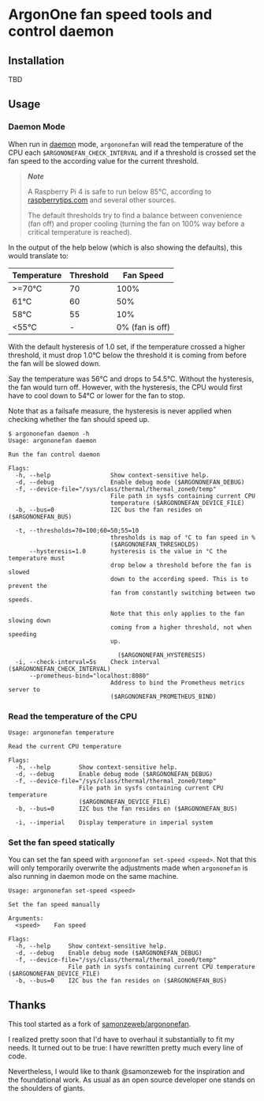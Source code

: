 # ArgonOne fan speed tools and control daemon

## Installation

TBD

## Usage

### Daemon Mode

When run in [daemon][wp:daemon] mode, `argononefan` will read the temperature
of the CPU each `$ARGONONEFAN_CHECK_INTERVAL` and if a threshold is crossed
set the fan speed to the according value for the current threshold.

> ***Note***
>
> A Raspberry Pi 4 is safe to run below 85°C, according to [raspberrytips.com][rpitips:cooling]
> and several other sources.
>
> The default thresholds try to find a balance between convenience (fan off) and
> proper cooling (turning the fan on 100% way before a critical temperature is reached).

In the output of the help below (which is also showing the defaults),
this would translate to:

| Temperature | Threshold | Fan Speed       |
| ----------- | --------- | --------------- |
| >=70°C      | 70        | 100%            |
| 61°C        | 60        | 50%             |
| 58°C        | 55        | 10%             |
| <55°C       | -         | 0% (fan is off) |

With the default hysteresis of 1.0 set, if the temperature crossed a higher threshold,
it must drop 1.0°C below the threshold it is coming from before the fan will be
slowed down.

Say the temperature was 56°C and drops to 54.5°C. Without the hysteresis, the
fan would turn off. However, with the hysteresis, the CPU would first have to cool
down to 54°C or lower for the fan to stop.

Note that as a failsafe measure, the hysteresis is never applied when checking whether
the fan should speed up.

```none
$ argononefan daemon -h
Usage: argononefan daemon

Run the fan control daemon

Flags:
  -h, --help                 Show context-sensitive help.
  -d, --debug                Enable debug mode ($ARGONONEFAN_DEBUG)
  -f, --device-file="/sys/class/thermal/thermal_zone0/temp"
                             File path in sysfs containing current CPU
                             temperature ($ARGONONEFAN_DEVICE_FILE)
  -b, --bus=0                I2C bus the fan resides on ($ARGONONEFAN_BUS)

  -t, --thresholds=70=100;60=50;55=10
                             thresholds is map of °C to fan speed in %
                             ($ARGONONEFAN_THRESHOLDS)
      --hysteresis=1.0       hysteresis is the value in °C the temperature must
                             drop below a threshold before the fan is slowed
                             down to the according speed. This is to prevent the
                             fan from constantly switching between two speeds.

                             Note that this only applies to the fan slowing down
                             coming from a higher threshold, not when speeding
                             up.

                               ($ARGONONEFAN_HYSTERESIS)
  -i, --check-interval=5s    Check interval ($ARGONONEFAN_CHECK_INTERVAL)
      --prometheus-bind="localhost:8080"
                             Address to bind the Prometheus metrics server to
                             ($ARGONONEFAN_PROMETHEUS_BIND)
```

### Read the temperature of the CPU

```none
Usage: argononefan temperature

Read the current CPU temperature

Flags:
  -h, --help        Show context-sensitive help.
  -d, --debug       Enable debug mode ($ARGONONEFAN_DEBUG)
  -f, --device-file="/sys/class/thermal/thermal_zone0/temp"
                    File path in sysfs containing current CPU temperature
                    ($ARGONONEFAN_DEVICE_FILE)
  -b, --bus=0       I2C bus the fan resides on ($ARGONONEFAN_BUS)

  -i, --imperial    Display temperature in imperial system
```

### Set the fan speed statically

You can set the fan speed with `argononefan set-speed <speed>`.
Not that this will only temporarily overwrite the adjustments made when
`argononefan` is also running in daemon mode on the same machine.

```none
Usage: argononefan set-speed <speed>

Set the fan speed manually

Arguments:
  <speed>    Fan speed

Flags:
  -h, --help     Show context-sensitive help.
  -d, --debug    Enable debug mode ($ARGONONEFAN_DEBUG)
  -f, --device-file="/sys/class/thermal/thermal_zone0/temp"
                 File path in sysfs containing current CPU temperature ($ARGONONEFAN_DEVICE_FILE)
  -b, --bus=0    I2C bus the fan resides on ($ARGONONEFAN_BUS)
```

## Thanks

This tool started as a fork of [samonzeweb/argononefan](https://github.com/samonzeweb/argononefan).

I realized pretty soon that I'd have to overhaul it substantially to fit my needs.
It turned out to be true: I have rewritten pretty much every line of code.

Nevertheless, I would like to thank @samonzeweb for the inspiration and the
foundational work. As usual as an open source developer one stands on the
shoulders of giants.

[wp:daemon]: https://en.wikipedia.org/wiki/Daemon_(computing) "Wikipedia page on 'daemon (computing)'"
[rpitips:cooling]: https://raspberrytips.com/raspberry-pi-temperature/ "Raspberry Pi Temperature: Limits monitoring, cooling and more"
